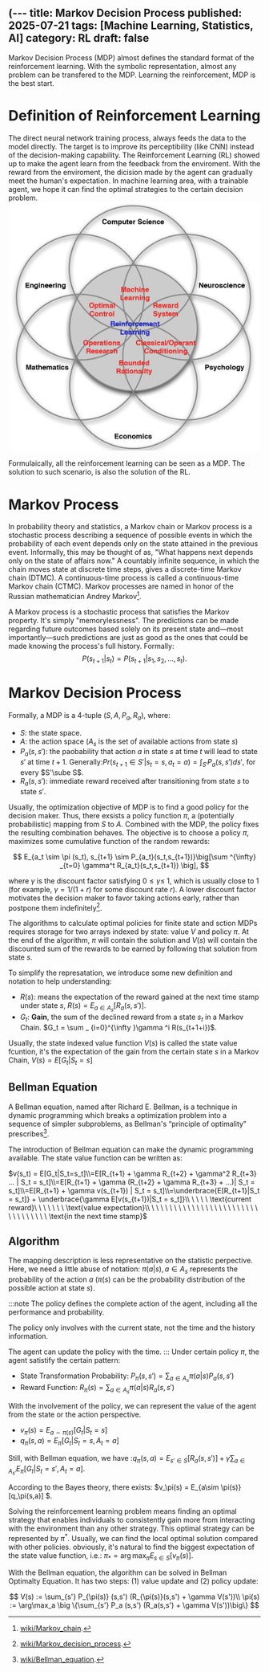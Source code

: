 (---
title: Markov Decision Process
published: 2025-07-21
tags: [Machine Learning, Statistics, AI]
category: RL
draft: false
---

Markov Decision Process (MDP) almost defines the standard format of the reinforcement learning. With the symbolic representation, almost any problem can be transfered to the MDP. Learning the reinforcement, MDP is the best start. 

# Definition of Reinforcement Learning

The direct neural network training process, always feeds the data to the model directly. The target is to improve its perceptibility (like CNN) instead of the decision-making capability. The Reinforcement Learning (RL) showed up to make the agent learn from the feedback from the enviroment. With the reward from the enviroment, the dicision made by the agent can gradually meet the human's expectation. In machine learning area, with a trainable agent, we hope it can find the optimal strategies to the certain decision problem. 
![The Arrangement of RL](./RL.png)

Formulaically, all the reinforcement learning can be seen as a MDP. The solution to such scenario, is also the solution of the RL. 

# Markov Process
In probability theory and statistics, a Markov chain or Markov process is a stochastic process describing a sequence of possible events in which the probability of each event depends only on the state attained in the previous event. Informally, this may be thought of as, "What happens next depends only on the state of affairs now." A countably infinite sequence, in which the chain moves state at discrete time steps, gives a discrete-time Markov chain (DTMC). A continuous-time process is called a continuous-time Markov chain (CTMC). Markov processes are named in honor of the Russian mathematician Andrey Markov[^1].

A Markov process is a stochastic process that satisfies the Markov property. It's simply "memorylessness". The predictions can be made regarding future outcomes based solely on its present state and—most importantly—such predictions are just as good as the ones that could be made knowing the process's full history. Formally: 
$$
P(s_{t+1} | s_{t}) = P(s_{t+1}|s_1,s_2,...,s_{t}).
$$ 

# Markov Decision Process

Formally, a MDP is a 4-tuple ($S,A,P_a, R_a$), where:

- $S$: the state space. 
- $A$: the action space ($A_s$ is the set of available actions from state $s$)
- $P_a(s,s')$: the paobability that action $a$ in state $s$ at time $t$ will lead to state $s'$ at time $t+1$. Generally:$Pr(s_{t+1}\in S' | s_t = s, a_t=a) = \int _{S'} P_a(s,s')ds'$, for every $S'\sube S$. 
- $R_a(s,s')$: immediate reward received after transitioning from state $s$ to state $s'$. 

Usually, the optimization objective of MDP is to find a good policy for the decision maker. Thus, there exsists a policy function $\pi$, a (potentially probabilistic) mapping from $S$ to $A$. Combined with the MDP, the policy fixes the resulting combination behaves. The objective is to choose a policy $\pi$, maximizes some cumulative function of the random rewards:

$$
E_{a_t \sim \pi (s_t), s_{t+1} \sim P_{a_t}(s_t,s_{t+1})}\big[\sum ^{\infty} _{t=0} \gamma^t R_{a_t}(s_t,s_{t+1}) \big],
$$


where $\gamma$ is the discount factor satisfying  $0\leq \gamma  \leq \ 1$, which is usually close to 1 (for example,  $\gamma =1/(1+r)$ for some discount rate $r$). A lower discount factor motivates the decision maker to favor taking actions early, rather than postpone them indefinitely[^2].

The algorithms to calculate optimal policies for finite state and sction MDPs requires storage for two arrays indexed by state: value $V$ and policy $\pi$. At the end of the algorithm, $\pi$ will contain the solution and $V(s)$ will contain the discounted sum of the rewards to be earned by following that solution from state $s$.

To simplify the represatation, we introduce some new definition and notation to help understanding:

- $R(s)$: means the expectation of the reward gained at the next time stamp under state $s$, $R(s) = E_{a \in A_s} [R_a(s,s')]$. 
- $G_t$: **Gain**, the sum of the declined reward from a state $s_t$ in a Markov Chain. $G_t = \sum _ {i=0}^{\infty }\gamma ^i R(s_{t+1+i})$.

Usually, the state indexed value function $V(s)$ is called the state value fcuntion, it's the expectation of the gain from the certain state $s$ in a Markov Chain, $V(s) = E[G_t|S_t = s]$

## Bellman Equation 
A Bellman equation, named after Richard E. Bellman, is a technique in dynamic programming which breaks a optimization problem into a sequence of simpler subproblems, as Bellman's “principle of optimality" prescribes[^3].

The introduction of Bellman equation can make the dynamic programming available. The state value function can be written as:

$v(s_t) = E[G_t|S_t=s_t]\\=E[R_{t+1} + \gamma R_{t+2} + \gamma^2 R_{t+3}  ...   | S_t = s_t]\\=E[R_{t+1} + \gamma (R_{t+2} + \gamma R_{t+3} + ...)| S_t = s_t]\\=E[R_{t+1} + \gamma v(s_{t+1}) | S_t = s_t]\\=\underbrace{E[R_{t+1}|S_t = s_t]} + \underbrace{\gamma E[v(s_{t+1})|S_t = s_t]}\\ \ \ \ \  \text{current reward}\ \ \ \ \ \ \ \text{value expectation}\\ \ \ \ \ \ \ \ \ \ \ \ \ \ \ \ \ \ \ \ \ \ \ \ \ \ \ \ \ \ \ \ \ \ \text{in the next time stamp}$ 

## Algorithm
The mapping description is less representative on the statistic perpective. Here, we need a little abuse of notation: $\pi(a|s),a \in A_s$ represents the probability of the action $a$ ($\pi(s)$ can be the probability distribution of the possible action at  state $s$).

:::note
The policy defines the complete action of the agent, including all the performance and probability. 

The policy only involves with the current state, not the time and the history information. 

The agent can update the policy with the time. 
:::
Under certain policy $\pi$, the agent satistify the certain pattern:
- State Transformation Probability: $P_\pi(s,s') = \sum_{a\in A_s} \pi(a|s) P_a(s,s')$
- Reward Function: $R_\pi(s) = \sum_{a\in A_s}\pi (a|s) R_a(s,s')$

With the involvement of the policy, we can represent the value of the agent from the state or the action perspective. 
- $v_\pi(s) = E_{a \sim \pi(s)}[G_t|S_t = s]$ 
- $q_\pi(s,a) = E_\pi[G_t|S_t = s, A_t = a]$

Still, with Bellman equation, we have :$q_\pi(s,a) = E_{s' \in S}[R_a(s,s')] + \gamma \sum_{a \in A_{s'}}E_\pi[G_t | S_t = s', A_t = a]$. 

According to the Bayes theory, there exists:
$v_\pi(s) = E_{a\sim \pi(s)} [q_\pi(s,a)] $.

Solving the reinforcement learning problem means finding an optimal strategy that enables individuals to consistently gain more from interacting with the environment than any other strategy. This optimal strategy can be represented by $\pi^*$. Usually, we can find the local optimal solution compared with other policies. obviously, it's natural to find the biggest expectation of the state value function, i.e.: $\pi_* = \arg \max _\pi E_{s\in S}[v_\pi(s)]$. 

With the Bellman equation, the algorithm can be solved in Bellman Optimalty Equation. It has two steps: (1) value update and (2) policy update:

$$
V(s) := \sum_{s'} P_{\pi(s)} (s,s') (R_{\pi(s)}(s,s') + \gamma V(s'))\\
\pi(s) := \arg\max_a \big \{\sum_{s'} P_a (s,s') (R_a(s,s') + \gamma V(s'))\big\}
$$

[^1]: [wiki/Markov_chain](https://en.wikipedia.org/wiki/Markov_chain).
[^2]: [wiki/Markov_decision_process](https://en.wikipedia.org/wiki/Markov_decision_process).
[^3]: [wiki/Bellman_equation](https://en.wikipedia.org/wiki/Bellman_equation).

<!-- ## Example
An example of MDP is the Pole-Balancing model, which comes from classic control theory. 
Under such example, there are:
- $S = (\theta,\dot \theta, x,\dot x) \sub \Bbb R^4$ given by pole angle, angular velocity, position of the cart and its speed. -->